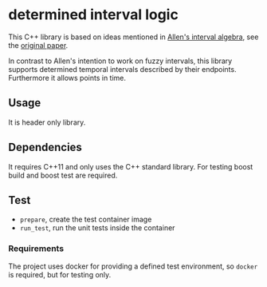 # determined interval logic
This C++ library is based on ideas mentioned in [Allen's interval algebra](https://en.wikipedia.org/wiki/Allen's_interval_algebra), see the [original paper](http://cse.unl.edu/~choueiry/Documents/Allen-CACM1983.pdf).

In contrast to Allen's intention to work on fuzzy intervals, this library supports determined temporal intervals described by their endpoints.
Furthermore it allows points in time.


## Usage
It is header only library.

## Dependencies
It requires C++11 and only uses the C++ standard library. For testing boost build and boost test are required.

## Test

* `prepare`, create the test container image
* `run_test`, run the unit tests inside the container

### Requirements
The project uses docker for providing a defined test environment, so `docker` is required, but for testing only.
